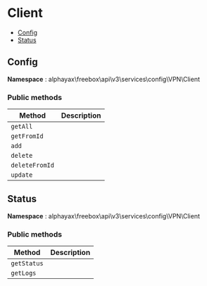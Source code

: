 # Client

- [Config](#Config)
- [Status](#Status)


<a name="Config"></a>
## Config

**Namespace**  : alphayax\freebox\api\v3\services\config\VPN\Client

### Public methods

| Method | Description |
|---|---|
| `getAll` |  | 
| `getFromId` |  | 
| `add` |  | 
| `delete` |  | 
| `deleteFromId` |  | 
| `update` |  | 

<a name="Status"></a>
## Status

**Namespace**  : alphayax\freebox\api\v3\services\config\VPN\Client

### Public methods

| Method | Description |
|---|---|
| `getStatus` |  | 
| `getLogs` |  | 
